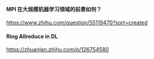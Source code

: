 #### MPI 在大规模机器学习领域的前景如何？

https://www.zhihu.com/question/55119470?sort=created

#### Ring Allreduce in DL

https://zhuanlan.zhihu.com/p/126754580

